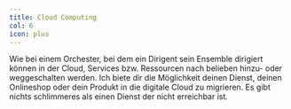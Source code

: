 ```yaml
---
title: Cloud Computing
col: 6
icon: plus
---
```


Wie bei einem Orchester, bei dem ein Dirigent sein Ensemble dirigiert können in der Cloud, Services bzw. Ressourcen nach belieben hinzu- oder weggeschalten werden. Ich biete dir die Möglichkeit deinen Dienst, deinen Onlineshop oder dein Produkt in die digitale Cloud zu migrieren. Es gibt nichts schlimmeres als einen Dienst der nicht erreichbar ist.
